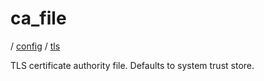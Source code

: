 # ca_file

/ [config](/ref/config/index.md) / [tls](/ref/config/config/tls/index.md)

TLS certificate authority file. Defaults to system trust store.

